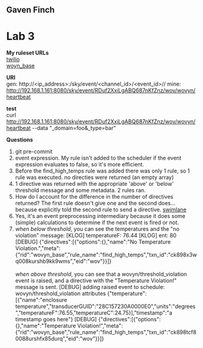 ## Gaven Finch
# Lab 3

**My ruleset URLs**\
[twilio](https://raw.githubusercontent.com/twigleg2/distributed_systems/master/lab3/twilio_v2.krl?token=AINOKEB4WWAXJY6HZVENCLK6Q6FO2)\
[woyn_base](https://raw.githubusercontent.com/twigleg2/distributed_systems/master/lab3/wovyn_base.krl?token=AINOKEHFJKKX2ZZBQZUOFL26Q6FQ4)

**URI**\
gen:  http://<ip_address>:<port>/sky/event/<channel_id>/<event_id>/<domain>/<name>
mine: http://192.168.1.161:8080/sky/event/RDuf2XxiLgABQ687nKfZnz/wov/wovyn/heartbeat

**test**\
curl http://192.168.1.161:8080/sky/event/RDuf2XxiLgABQ687nKfZnz/wov/wovyn/heartbeat --data "_domain=foo&_type=bar"

**Questions**
1. git pre-commit
2. event expression.  My rule isn't added to the scheduler if the event expression evaluates to false, so it's more efficient.
3. Before the find_high_temps rule was added there was only 1 rule, so 1 rule was executed.  no directies were returned (an empty array)
4. 1 directive was returned with the appropriate 'above' or 'below' threshold message and some metadata.  2 rules ran.
5. How do I account for the difference in the number of directives returned?  The first rule doesn't give one and the second does... because  explicitly told the second rule to send a directive. [swimlane](https://swimlanes.io/#bY4xDoMwEAT7e4XLpIgo0lHkBfmDZfBinwRnZF9A/D6ABJGSdKfdm9Eqa4/aPF1j7kSQwAJze5gxpxal2AiXtYHT2sxpWqQ+A6Kfnw3sWLyNHKJVDGM5MMG8B8hOXxk2w3mWQFRVX8Qm0ZhRYuq9laTcceuUkxyuTztx6veK6I/Fc0arPGFdcd6XYZ3sAq5v)
6. Yes, it's an event preprocessing intermediary because it does some (simple) calculations to determine if the next event is fired or not.
7. _when below threshold_, you can see the temperatures and the "no violation" message:
\[KLOG] temperatureF:  76.44
\[KLOG] ent:  80
\[DEBUG] {"directives":[{"options":{},"name":"No Temperature Violation.","meta":{"rid":"wovyn_base","rule_name":"find_high_temps","txn_id":"ck898x3wq008kurshb9kk9wms","eid":"wov"}}]}\
\
_when above threshold_, you can see that a wovyn/threshold_violation event is raised, and a directive with the "Temperature Violation!" message is sent.
\[DEBUG] adding raised event to schedule: wovyn/threshold_violation attributes {"temperature":[{"name":"enclosure temperature","transducerGUID":"28C157230A0000E0","units":"degrees","temperatureF":76.55,"temperatureC":24.75}],"timestamp":"a timestamp goes here"}
\[DEBUG] {"directives":[{"options":{},"name":"Temperature Violation!","meta":{"rid":"wovyn_base","rule_name":"find_high_temps","txn_id":"ck898tcf80088urshfx85durq","eid":"wov"}}]}
